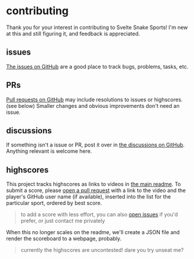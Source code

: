 # contributing

Thank you for your interest in contributing to Svelte Snake Sports!
I'm new at this and still figuring it, and feedback is appreciated.

## issues

[The issues on GitHub](https://github.com/ryanatkn/svelte-snake-sports/issues)
are a good place to track bugs, problems, tasks, etc.

## PRs

[Pull requests on GitHub](https://github.com/ryanatkn/svelte-snake-sports/pulls)
may include resolutions to issues or highscores. (see below)
Smaller changes and obvious improvements don't need an issue.

## discussions

If something isn't a issue or PR, post it over in
[the discussions on GitHub](https://github.com/ryanatkn/svelte-snake-sports/discussions).
Anything relevant is welcome here.

## highscores

This project tracks highscores as links to videos in [the main readme](readme.md).
To submit a score, please
[open a pull request](https://github.com/ryanatkn/svelte-snake-sports/pulls)
with a link to the video
and the player's GitHub user name (if available),
inserted into the list for the particular sport, ordered by best score.

> to add a score with less effort,
> you can also
> [open issues](https://github.com/ryanatkn/svelte-snake-sports/issues)
> if you'd prefer, or just contact me privately

When this no longer scales on the readme,
we'll create a JSON file and render the scoreboard to a webpage, probably.

> currently the highscores are uncontested!
> dare you try unseat me?
